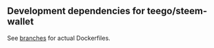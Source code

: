 ## Development dependencies for teego/steem-wallet

See [branches](https://github.com/TigerND/docker-steem-devel/branches) for actual Dockerfiles.